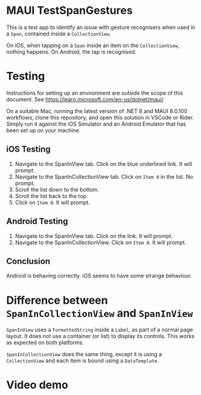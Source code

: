 # MAUI TestSpanGestures

This is a test app to identify an issue with gesture recognisers when used in a `Span`, contained inside a `CollectionView`. 

On iOS, when tapping on a `Span` inside an item on the `CollectionView`, nothing happens. On Android, the tap is recognised.

# Testing

Instructions for setting up an environment are outside the scope of this document. See https://learn.microsoft.com/en-us/dotnet/maui/

On a suitable Mac, running the latest version of .NET 8 and MAUI 8.0.100 workflows, clone this repository, and open this solution in VSCode or Rider. Simply run it against the iOS Simulator and an Android Emulator that has been set up on your machine.


## iOS Testing
1. Navigate to the SpanInView tab. Click on the blue underlined link. It will prompt.
2. Navigate to the SpanInCollectionView tab. Click on `Item 0` in the list. No prompt.
3. Scroll the list down to the bottom.
4. Scroll the list back to the top.
5. Click on `Item 0`. It will prompt.

## Android Testing

1. Navigate to the SpanInView tab. Click on the link. It will prompt.
2. Navigate to the SpanInCollectionView. Click on `Item 0`. It will prompt.

## Conclusion

Android is behaving correctly. iOS seems to have some strange behaviour.

# Difference between `SpanInCollectionView` and `SpanInView`

`SpanInView` uses a `FormattedString` inside a `Label`, as part of a normal page layout. It does not use a container (or list) to display its controls. This works as expected on both platforms.

`SpanInCollectionView` does the same thing, except it is using a `CollectionView` and each item is bound using a `DataTemplate`. 

# Video demo


